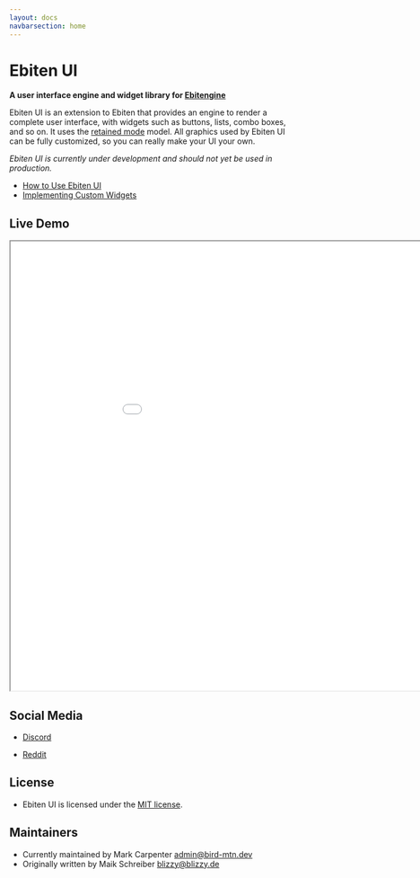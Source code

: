 ```yaml
---
layout: docs
navbarsection: home
---
```


Ebiten UI
=========

**A user interface engine and widget library for [Ebitengine]**

Ebiten UI is an extension to Ebiten that provides an engine to render a complete user interface,
with widgets such as buttons, lists, combo boxes, and so on. It uses the [retained mode] model.
All graphics used by Ebiten UI can be fully customized, so you can really make your UI your own.

*Ebiten UI is currently under development and should not yet be used in production.*

- [How to Use Ebiten UI](/usage)
- [Implementing Custom Widgets](/custom-widgets)


Live Demo
-----------

<iframe src="/wasm/primary_demo.html" height="800" width="1000" title="Live Demo" scrolling="no"></iframe>

Social Media
-------
* [Discord](https://discord.gg/ujEeeHgptU)

* [Reddit](https://www.reddit.com/r/birdmtndev/)


License
-------

* Ebiten UI is licensed under the [MIT license](https://opensource.org/licenses/MIT).


Maintainers
-------
* Currently maintained by Mark Carpenter <admin@bird-mtn.dev>
* Originally written by Maik Schreiber <blizzy@blizzy.de>




[demo program]: https://github.com/ebitenui/ebitenui/tree/master/_examples/demo
[Ebitengine]: https://ebitengine.org/
[retained mode]: https://en.wikipedia.org/wiki/Retained_mode
